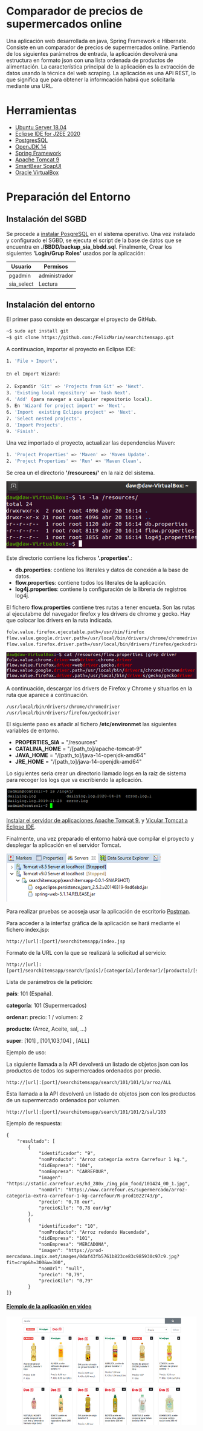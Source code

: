 
# Comparador de precios de supermercados online

Una aplicación web desarrollada en java, Spring Framework e Hibernate. Consiste en un comparador de precios de supermercados online. Partiendo de los siguientes parámetros de entrada, la aplicación devolverá una estructura en formato json con una lista ordenada de productos de alimentación. La característica principal de la aplicación es la extracción de datos usando la técnica del web scraping.
La aplicación es una API REST, lo que significa que para obtener la informcación habrá que solicitarla mediante una URL.

# Herramientas

- [Ubuntu Server 18.04](https://ubuntu.com/download/server)
- [Eclipse IDE for J2EE 2020](https://www.eclipse.org/ide/)
- [PostgresSQL](https://www.postgresql.org/)
- [OpenJDK 14](https://openjdk.java.net/projects/jdk/)
- [Spring Framework](https://spring.io/)
- [Apache Tomcat 9](http://tomcat.apache.org/)
- [SmartBear SoapUI](https://www.soapui.org/)
- [Oracle VirtualBox](https://www.virtualbox.org/)

# Preparación del Entorno

## Instalación del SGBD  

Se procede a [instalar PosgreSQL](https://www.digitalocean.com/community/tutorials/como-instalar-y-utilizar-postgresql-en-ubuntu-18-04-es) en el sistema operativo. Una vez instalado y configurado el SGBD, se ejecuta el script de la base de datos que se encuentra en **./BBDD/backup_sia_bbdd.sql**. Finalmente, Crear los siguientes **'Login/Grup Roles'** usados por la aplicación: 

| Usuario | Permisos |
| --- | --- |
| pgadmin | administrador |
| sia_select | Lectura |

## Instalación del entorno 
El primer paso consiste en descargar el proyecto de GitHub.  

```bash
~$ sudo apt install git 
~$ git clone https://github.com:/FelixMarin/searchitemsapp.git 
```
A continuacion, importar el proyecto en Eclipse IDE:

```bash
1. 'File > Import'.

En el Import Wizard:

2. Expandir 'Git' => 'Projects from Git' => 'Next'.
3. 'Existing local repository' => 'bash Next'.
4. 'Add' (para navegar a cualquier repositorio local).
5. En 'Wizard for project import' => 'Next'. 
6. 'Import  existing Eclipse project' => 'Next'.
7. 'Select nested projects'.
8. 'Import Projects'.
9. 'Finish'.
```

Una vez importado el proyecto, actualizar las dependencias Maven: 

```bash
1. 'Project Properties' => 'Maven' => 'Maven Update'.
2. 'Project Properties' => 'Run' => 'Maven Clean'.
```

Se crea un el directorio **'/resources/'** en la raiz del sistema. 

![Drivers en './resources/'](https://github.com/FelixMarin/searchitemsapp/blob/v0.7.0/docimg/000007.png)

Este directorio contiene los ficheros **'.properties'**.:

- **db.properties**: contiene los literales y datos de conexión a la base de datos.
- **flow.properties**: contiene todos los literales de la aplicación.
- **log4j.properties**: contiene la configuración de la libreria de registros log4j.

El fichero **flow.properties** contiene tres rutas a tener encueta. Son las rutas al ejecutabme del navegador firefox y los drivers de chrome y gecko. Hay que colocar los drivers en la ruta indicada.

```console
folw.value.firefox.ejecutable.path=/usr/bin/firefox
flow.value.google.driver.path=/usr/local/bin/drivers/chrome/chromedriver 
flow.value.firefox.driver.path=/usr/local/bin/drivers/firefox/geckodriver
```

![Drivers en './resources/flow.properties'](https://github.com/FelixMarin/searchitemsapp/blob/v0.7.0/docimg/000008.png)

A continuación, descargar los drivers de Firefox y Chrome y situarlos en la ruta que aparece a continuación. 

```console
/usr/local/bin/drivers/chrome/chromedriver 
/usr/local/bin/drivers/firefox/geckodriver 
```

El siguiente paso es añadir al fichero **/etc/environmet** las siguientes variables de entorno.  

- **PROPERTIES_SIA** = "/resources" 
- **CATALINA_HOME** = "/[path_to]/apache-tomcat-9" 
- **JAVA_HOME** = "/[path_to]/java-14-openjdk-amd64" 
- **JRE_HOME** = "/[path_to]/java-14-openjdk-amd64" 

Lo siguientes sería crear un directorio llamado logs en la raíz de sistema para recoger los logs que va escribiendo la aplicación.  

![Directorio '/log4j/'](https://github.com/FelixMarin/searchitemsapp/blob/v0.7.0/docimg/000009.png)

[Instalar el servidor de aplicaciones Apache Tomcat 9.](https://tecnstuff.net/how-to-install-tomcat-9-on-ubuntu-18-04/) y [Vicular Tomcat a Eclipse IDE](https://www.codejava.net/servers/tomcat/how-to-add-tomcat-server-in-eclipse-ide). 
 
Finalmente, una vez preparado el entorno habrá que compilar el proyecto y desplegar la aplicación en el servidor Tomcat.

![Instalación Apache Tomcat](https://github.com/FelixMarin/searchitemsapp/blob/v0.7.0/docimg/tomcat.png)

Para realizar pruebas se acoseja usar la aplicación de escritorio [Postman](https://www.postman.com/downloads/). 

Para acceder a la interfaz gráfica de la aplicación se hará mediante el fichero index.jsp:

```console
http://[url]:[port]/searchitemsapp/index.jsp
```

Formato de la URL con la que se realizará la solicitud al servicio:

```console
http://[url]:[port]/searchitemsapp/search/[país]/[categoría]/[ordenar]/[producto]/[super]
```

Lista de parámetros de la petición:

__país__: 101 (España).

__categoría__: 101 (Supermercados)

__ordenar__: precio: 1 / volumen: 2

__producto__: (Arroz, Aceite, sal, ...)

__super__: [101] , [101,103,104] , [ALL]
 

Ejemplo de uso:

La siguiente llamada a la API devolverá un listado de objetos json con los productos de todos los supermercados ordenados por precio. 

```console
http://[url]:[port]/searchitemsapp/search/101/101/1/arroz/ALL
```

Esta llamada a la API devolverá un listado de objetos json con los productos de un supermercado ordenados por volumen.

```console
http://[url]:[port]/searchitemsapp/search/101/101/2/sal/103
```

Ejemplo de respuesta:

```console
{
    "resultado": [
        {
            "identificador": "9",
            "nomProducto": "Arroz categoría extra Carrefour 1 kg.",
            "didEmpresa": "104",
            "nomEmpresa": "CARREFOUR",
            "imagen": "https://static.carrefour.es/hd_280x_/img_pim_food/101424_00_1.jpg",
            "nomUrl": "https://www.carrefour.es/supermercado/arroz-categoria-extra-carrefour-1-kg-carrefour/R-prod1022743/p",
            "precio": "0,78 eur",
            "precioKilo": "0,78 eur/kg"
        },
        {
            "identificador": "10",
            "nomProducto": "Arroz redondo Hacendado",
            "didEmpresa": "101",
            "nomEmpresa": "MERCADONA",
            "imagen": "https://prod-mercadona.imgix.net/images/0daf43fb5761b823ce83c985930c97c9.jpg?fit=crop&h=300&w=300",
            "nomUrl": "null",
            "precio": "0,79",
            "precioKilo": "0,79"
        }
]}
```

#### [Ejemplo de la aplicación en vídeo](https://youtu.be/K_4Wp0Poh2Q)

[![Ejemplo de la aplicación en vídeo](https://github.com/FelixMarin/searchitemsapp/blob/v0.7.0/docimg/portada-video-0.png)](https://youtu.be/K_4Wp0Poh2Q)
 


